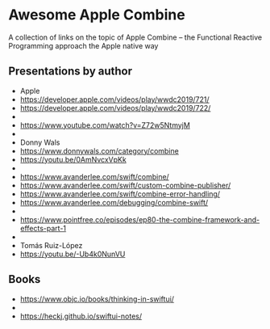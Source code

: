 # Awesome Apple Combine
A collection of links on the topic of Apple Combine – the Functional Reactive Programming approach the Apple native way

## Presentations by author
* Apple
* https://developer.apple.com/videos/play/wwdc2019/721/
* https://developer.apple.com/videos/play/wwdc2019/722/
* 
* https://www.youtube.com/watch?v=Z72w5NtmyjM
*
* Donny Wals
* https://www.donnywals.com/category/combine
* https://youtu.be/0AmNvcxVpKk
*
* https://www.avanderlee.com/swift/combine/
* https://www.avanderlee.com/swift/custom-combine-publisher/
* https://www.avanderlee.com/swift/combine-error-handling/
* https://www.avanderlee.com/debugging/combine-swift/
* 
* https://www.pointfree.co/episodes/ep80-the-combine-framework-and-effects-part-1
*
* Tomás Ruiz-López 
* https://youtu.be/-Ub4k0NunVU

## Books
* https://www.objc.io/books/thinking-in-swiftui/
*
* https://heckj.github.io/swiftui-notes/
